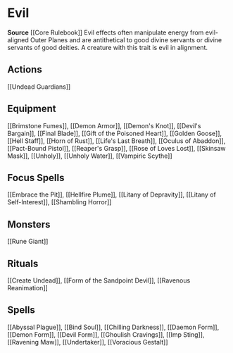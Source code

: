 ﻿---
id: '64'
name: Evil
rarity: Common
source: '[[DATABASE/source/Core Rulebook|Core Rulebook]]'
trait:
- Evil
type: Trait

---
# Evil

**Source** [[Core Rulebook]] 
Evil effects often manipulate energy from evil-aligned Outer Planes and are antithetical to good divine servants or divine servants of good deities. A creature with this trait is evil in alignment.

## Actions

[[Undead Guardians]]

## Equipment

[[Brimstone Fumes]], [[Demon Armor]], [[Demon's Knot]], [[Devil's Bargain]], [[Final Blade]], [[Gift of the Poisoned Heart]], [[Golden Goose]], [[Hell Staff]], [[Horn of Rust]], [[Life's Last Breath]], [[Oculus of Abaddon]], [[Pact-Bound Pistol]], [[Reaper's Grasp]], [[Rose of Loves Lost]], [[Skinsaw Mask]], [[Unholy]], [[Unholy Water]], [[Vampiric Scythe]]

## Focus Spells

[[Embrace the Pit]], [[Hellfire Plume]], [[Litany of Depravity]], [[Litany of Self-Interest]], [[Shambling Horror]]

## Monsters

[[Rune Giant]]

## Rituals

[[Create Undead]], [[Form of the Sandpoint Devil]], [[Ravenous Reanimation]]

## Spells

[[Abyssal Plague]], [[Bind Soul]], [[Chilling Darkness]], [[Daemon Form]], [[Demon Form]], [[Devil Form]], [[Ghoulish Cravings]], [[Imp Sting]], [[Ravening Maw]], [[Undertaker]], [[Voracious Gestalt]]